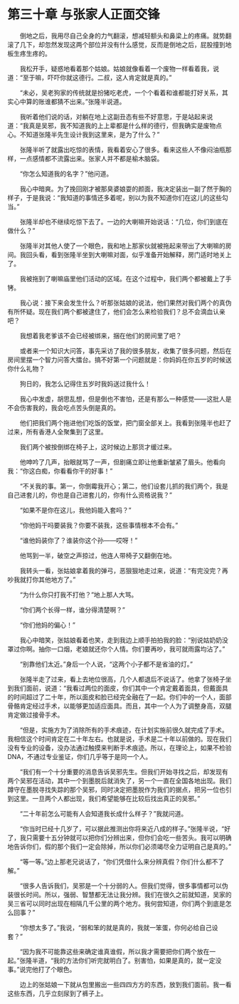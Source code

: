 # 第三十章 与张家人正面交锋


　　倒地之后，我用尽自己全身的力气翻滚，想减轻额头和鼻梁上的疼痛。就势翻滚了几下，却忽然发现这两个部位并没有什么感觉，反而是倒地之后，屁股撞到地板生疼生疼的。

　　我松开手，疑惑地看着那个姑娘。姑娘就像看着一个废物一样看着我，说道：“至于嘛，吓吓你就这德行。二叔，这人肯定就是真的。”

　　“未必，吴老狗家的传统就是扮猪吃老虎，一个个看着和谁都能打好关系，其实心中算的账谁都猜不出来。”张隆半说道。

　　我听着他们说的话，对躺在地上这副丑态有些不好意思，于是站起来说道：“我真是吴邪，我不知道我的上上辈都是什么样的德行，但我确实是废物点心。不知道张隆半先生设计我到这里来，是为了什么？”

　　张隆半听了就露出吃惊的表情，我看着安心了很多。看来这些人不像闷油瓶那样，一点感情都不流露出来。张家人并不都是榆木脑袋。

　　“你怎么知道我的名字？”他问道。

　　我心中暗爽。为了挽回刚才被那臭婆娘耍的颜面，我决定装出一副了然于胸的样子，于是我说：“我知道的事情还多着呢，别以为我不知道你们在这儿的这些勾当。”

　　张隆半却也不继续吃惊下去了。一边的大喇嘛开始说话：“几位，你们到底在做什么？”

　　张隆半对其他人使了一个眼色，我和地上那家伙就被拖起来带出了大喇嘛的房间。我回头看，看到张隆半坐到大喇嘛对面，似乎准备开始解释，房门适时地关上了。

　　我被拖到了喇嘛庙里他们活动的区域。在这个过程中，我们两个都被戴上了手铐。

　　我心说：接下来会发生什么？听那张姑娘的说法，他们果然对我们两个的真伪有所怀疑。现在我们两个都被逮住了，他们会怎么来检验我们？总不会滴血认亲吧？

　　我想着我老爹该不会已经被绑来，捆在他们的房间里了吧？

　　或者来一个知识大问答，事先采访了我的很多朋友，收集了很多问题，然后在房间里摆一个智力问答大擂台。搞不好第一个问题就是：你妈妈在你五岁的时候送你什么礼物？

　　狗日的，我怎么记得住五岁时我妈送过我什么！

　　我心中发虚，胡思乱想，但是倒也不害怕，还是有那么一种感觉——这批人是不会伤害我的，我会吃点苦头倒是真的。

　　他们把我们两个拖进他们吃饭的饭堂，把门窗全部关上。我看到张隆半也赶了过来，所有香港人全聚集到了这里。

　　我们两个被按倒绑在椅子上，这时候边上那货才缓过来。

　　他呻吟了几声，抬眼就骂了一声，但剧痛立即让他重新皱紧了眉头。他看向我：“你这白痴，你看看你干的好事！”

　　“不关我的事。第一，你倒霉我开心；第二，他们设套儿抓的我们两个，我是自己进套儿的，你也是自己进套儿的，你有什么资格说我？”

　　“如果不是你在这儿，我他妈能入套吗？”

　　“你他妈干吗要装我？你要不装我，这些事情根本不会有。”

　　“谁他妈装你了？谁装你这个孙——哎呀！”

　　他骂到一半，破空之声掠过，他连人带椅子又翻倒在地。

　　我转头一看，张姑娘拿着我的弹弓，恶狠狠地走过来，说道：“有完没完？再吵我就打你其他地方了。”

　　“为什么你只打我不打他？”地上那人大骂。

　　“你们两个长得一样，谁分得清楚啊？”

　　“你们他妈的偏心！”

　　我心中暗笑，张姑娘看着也笑，走到我边上顺手拍拍我的脸：“别说姑奶奶没罩过你啊。抽你一口烟，老娘就还你个人情。你们要再吵，我可就雨露均沾了。”

　　“别靠他们太近。”身后一个人说，“这两个小子都不是省油的灯。”

　　张隆半走了过来，看上去地位很高，几个人都退后不说话了。他拿了张椅子坐到我们面前，说道：“我看过两位的面皮，你们其中一个肯定戴着面具，但戴面具的时间超过了二十年，所以面皮和脸已经完全融在了一起。你们中的一个人，面部骨骼肯定经过手术，以能够更加适应面具。而且，其中一个人为了调整身高，双腿肯定做过接骨手术。

　　“但是，实施方为了消除所有的手术痕迹，在计划实施前很久就完成了手术。我相信这个时间肯定在二十年左右。也就是说，手术是二十年以前做的。现在我们没有专业的设备，没办法通过触摸来判断手术痕迹。所以，在理论上，如果不检验DNA，不通过专业鉴证，你们几乎等于是同一个人。

　　“我们有一个十分重要的消息告诉吴邪先生。但我们开始寻找之后，却发现有两个吴邪在活动，其中一个到墨脱后就消失了，另一个一直在全国各地出现。我们蹲守在墨脱寻找失踪的那个吴邪，同时决定把墨脱作为我们的据点，把另一位也引到这里。一旦两个人都出现，我们希望能够在比较后找出真正的吴邪。”

　　“二十年前怎么可能有人会知道我长成什么样子？”我就问道。

　　“你当时已经十几岁了，可以据此推测出你将来近八成的样子。”张隆半说，“好了，我只需要十五分钟就可以把你们分辨出来，但你们会吃一些苦头。我可以明确地告诉你们，假的那个我们一定会除掉，所以你们必须竭尽全力证明自己是真的。”

　　“等一等。”边上那老兄说话了，“你们凭借什么来分辨真假？你们什么都不了解。”

　　“很多人告诉我们，吴邪是一个十分弱的人。但我们觉得，很多事情都可以伪装很长时间。所以，强弱、智慧都无法让我分辨。我们在很久之前就知道，吴家的吴三省可以同时出现在相隔几千公里的两个地方。我何尝知道，你们两个到底是怎么回事？”

　　“你想太多了。”我说，“弱和笨的就是真的，我就一笨蛋，你何必给自己设套？”

　　“因为我不可能靠这些来确定谁真谁假，所以我才需要把你们两个放在一起。”张隆半道，“我的方法你们听完就明白了。别害怕，如果是真的，就一定没事。”说完他打了个眼色。

　　边上的张姑娘一下就从包里搬出一些四四方方的东西，放到我们面前。我一看这些东西，几乎立刻尿到了裤子上。

